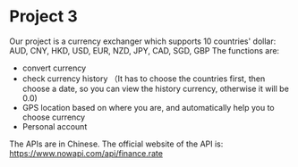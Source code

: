 # Project 3

Our project is a currency exchanger which supports 10 countries' dollar: AUD, CNY, HKD, USD, EUR, NZD, JPY, CAD, SGD, GBP
The functions are:
- convert currency
- check currency history （It has to choose the countries first, then choose a date, so you can view the history currency, otherwise it will be 0.0)
- GPS location based on where you are, and automatically help you to choose currency
- Personal account

The APIs are in Chinese. The official website of the API is: https://www.nowapi.com/api/finance.rate
